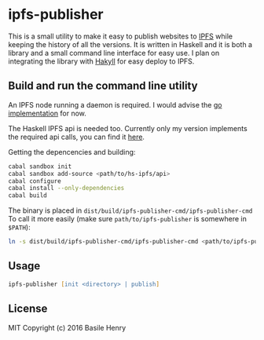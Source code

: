 # ipfs-publisher

This is a small utility to make it easy to publish websites to [IPFS](https://ipfs.io) while keeping the history of all the versions. 
It is written in Haskell and it is both a library and a small command line interface for easy use. I plan on integrating the library with [Hakyll](https://jaspervdj.be/hakyll/) for easy deploy to IPFS.

## Build and run the command line utility

An IPFS node running a daemon is required. I would advise the [go implementation](https://github.com/ipfs/go-ipfs) for now.

The Haskell IPFS api is needed too. Currently only my version implements the required api calls, you can find it [here](https://github.com/basile-henry/hs-ipfs-api).

Getting the depencencies and building:

```zsh
cabal sandbox init
cabal sandbox add-source <path/to/hs-ipfs/api>
cabal configure
cabal install --only-dependencies
cabal build
```

The binary is placed in `dist/build/ipfs-publisher-cmd/ipfs-publisher-cmd`
To call it more easily (make sure `path/to/ipfs-publisher` is somewhere in `$PATH`):

```zsh
ln -s dist/build/ipfs-publisher-cmd/ipfs-publisher-cmd <path/to/ipfs-publisher>
```

## Usage

```zsh
ipfs-publisher [init <directory> | publish]
```

## License

MIT
Copyright (c) 2016 Basile Henry